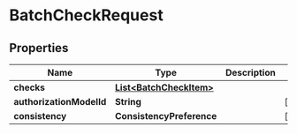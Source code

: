 

# BatchCheckRequest


## Properties

| Name | Type | Description | Notes |
|------------ | ------------- | ------------- | -------------|
|**checks** | [**List&lt;BatchCheckItem&gt;**](BatchCheckItem.md) |  |  |
|**authorizationModelId** | **String** |  |  [optional] |
|**consistency** | **ConsistencyPreference** |  |  [optional] |



